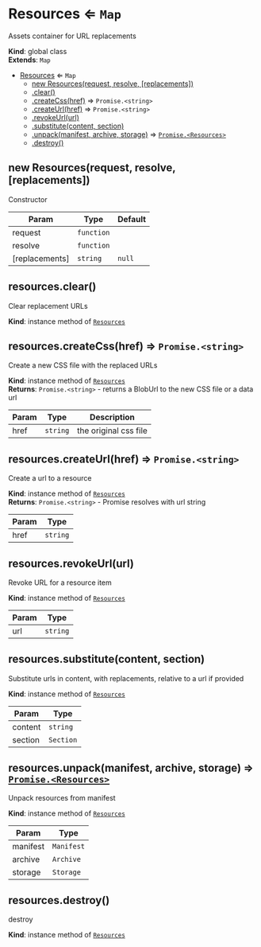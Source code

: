 <a name="Resources"></a>

# Resources ⇐ <code>Map</code>
Assets container for URL replacements

**Kind**: global class  
**Extends**: <code>Map</code>  

* [Resources](#Resources) ⇐ <code>Map</code>
    * [new Resources(request, resolve, [replacements])](#new_Resources_new)
    * [.clear()](#Resources+clear)
    * [.createCss(href)](#Resources+createCss) ⇒ <code>Promise.&lt;string&gt;</code>
    * [.createUrl(href)](#Resources+createUrl) ⇒ <code>Promise.&lt;string&gt;</code>
    * [.revokeUrl(url)](#Resources+revokeUrl)
    * [.substitute(content, section)](#Resources+substitute)
    * [.unpack(manifest, archive, storage)](#Resources+unpack) ⇒ [<code>Promise.&lt;Resources&gt;</code>](#Resources)
    * [.destroy()](#Resources+destroy)

<a name="new_Resources_new"></a>

## new Resources(request, resolve, [replacements])
Constructor


| Param | Type | Default |
| --- | --- | --- |
| request | <code>function</code> |  | 
| resolve | <code>function</code> |  | 
| [replacements] | <code>string</code> | <code>null</code> | 

<a name="Resources+clear"></a>

## resources.clear()
Clear replacement URLs

**Kind**: instance method of [<code>Resources</code>](#Resources)  
<a name="Resources+createCss"></a>

## resources.createCss(href) ⇒ <code>Promise.&lt;string&gt;</code>
Create a new CSS file with the replaced URLs

**Kind**: instance method of [<code>Resources</code>](#Resources)  
**Returns**: <code>Promise.&lt;string&gt;</code> - returns a BlobUrl to the new CSS file or a data url  

| Param | Type | Description |
| --- | --- | --- |
| href | <code>string</code> | the original css file |

<a name="Resources+createUrl"></a>

## resources.createUrl(href) ⇒ <code>Promise.&lt;string&gt;</code>
Create a url to a resource

**Kind**: instance method of [<code>Resources</code>](#Resources)  
**Returns**: <code>Promise.&lt;string&gt;</code> - Promise resolves with url string  

| Param | Type |
| --- | --- |
| href | <code>string</code> | 

<a name="Resources+revokeUrl"></a>

## resources.revokeUrl(url)
Revoke URL for a resource item

**Kind**: instance method of [<code>Resources</code>](#Resources)  

| Param | Type |
| --- | --- |
| url | <code>string</code> | 

<a name="Resources+substitute"></a>

## resources.substitute(content, section)
Substitute urls in content, with replacements,
relative to a url if provided

**Kind**: instance method of [<code>Resources</code>](#Resources)  

| Param | Type |
| --- | --- |
| content | <code>string</code> | 
| section | <code>Section</code> | 

<a name="Resources+unpack"></a>

## resources.unpack(manifest, archive, storage) ⇒ [<code>Promise.&lt;Resources&gt;</code>](#Resources)
Unpack resources from manifest

**Kind**: instance method of [<code>Resources</code>](#Resources)  

| Param | Type |
| --- | --- |
| manifest | <code>Manifest</code> | 
| archive | <code>Archive</code> | 
| storage | <code>Storage</code> | 

<a name="Resources+destroy"></a>

## resources.destroy()
destroy

**Kind**: instance method of [<code>Resources</code>](#Resources)  
